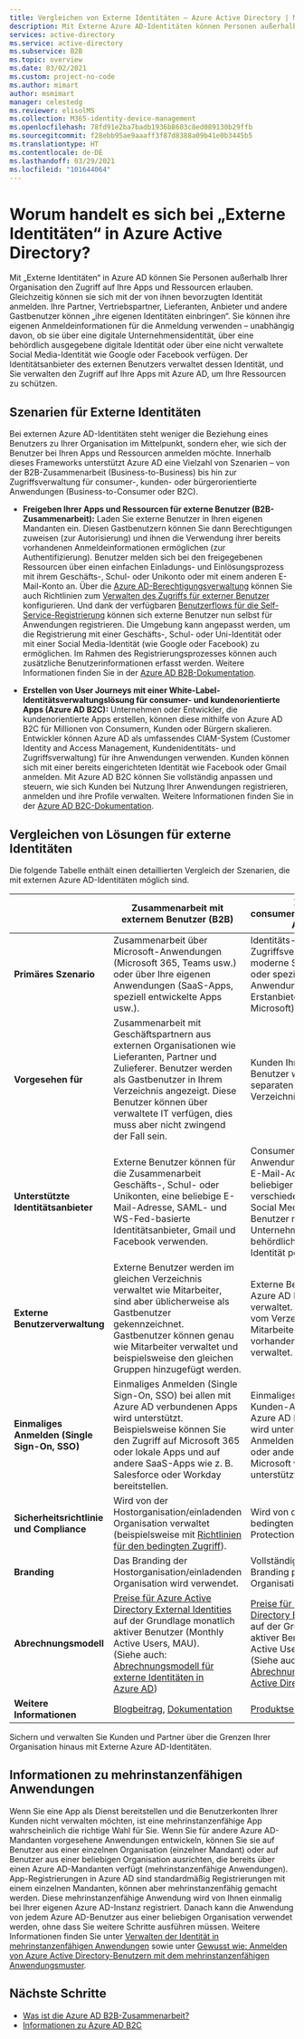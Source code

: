 ```yaml
---
title: Vergleichen von Externe Identitäten – Azure Active Directory | Microsoft-Dokumentation
description: Mit Externe Azure AD-Identitäten können Personen außerhalb Ihrer Organisation auf Ihre Apps und Ressourcen unter Verwendung ihrer eigenen Identität zugreifen. Vergleichen Sie Lösungen für Externe Identitäten, einschließlich Azure Active Directory B2B-Zusammenarbeit und Azure AD B2C.
services: active-directory
ms.service: active-directory
ms.subservice: B2B
ms.topic: overview
ms.date: 03/02/2021
ms.custom: project-no-code
ms.author: mimart
author: msmimart
manager: celestedg
ms.reviewer: elisolMS
ms.collection: M365-identity-device-management
ms.openlocfilehash: 78fd91e2ba7badb1936b8603c8ed089130b29ffb
ms.sourcegitcommit: f28ebb95ae9aaaff3f87d8388a09b41e0b3445b5
ms.translationtype: HT
ms.contentlocale: de-DE
ms.lasthandoff: 03/29/2021
ms.locfileid: "101644064"
---
```

# <a name="what-are-external-identities-in-azure-active-directory"></a>Worum handelt es sich bei „Externe Identitäten“ in Azure Active Directory?

Mit „Externe Identitäten“ in Azure AD können Sie Personen außerhalb Ihrer Organisation den Zugriff auf Ihre Apps und Ressourcen erlauben. Gleichzeitig können sie sich mit der von ihnen bevorzugten Identität anmelden. Ihre Partner, Vertriebspartner, Lieferanten, Anbieter und andere Gastbenutzer können „ihre eigenen Identitäten einbringen“. Sie können ihre eigenen Anmeldeinformationen für die Anmeldung verwenden – unabhängig davon, ob sie über eine digitale Unternehmensidentität, über eine behördlich ausgegebene digitale Identität oder über eine nicht verwaltete Social Media-Identität wie Google oder Facebook verfügen. Der Identitätsanbieter des externen Benutzers verwaltet dessen Identität, und Sie verwalten den Zugriff auf Ihre Apps mit Azure AD, um Ihre Ressourcen zu schützen.

## <a name="external-identities-scenarios"></a>Szenarien für Externe Identitäten

Bei externen Azure AD-Identitäten steht weniger die Beziehung eines Benutzers zu Ihrer Organisation im Mittelpunkt, sondern eher, wie sich der Benutzer bei Ihren Apps und Ressourcen anmelden möchte. Innerhalb dieses Frameworks unterstützt Azure AD eine Vielzahl von Szenarien – von der B2B-Zusammenarbeit (Business-to-Business) bis hin zur Zugriffsverwaltung für consumer-, kunden- oder bürgerorientierte Anwendungen (Business-to-Consumer oder B2C).

- **Freigeben Ihrer Apps und Ressourcen für externe Benutzer (B2B-Zusammenarbeit):** Laden Sie externe Benutzer in Ihren eigenen Mandanten ein. Diesen Gastbenutzern können Sie dann Berechtigungen zuweisen (zur Autorisierung) und ihnen die Verwendung ihrer bereits vorhandenen Anmeldeinformationen ermöglichen (zur Authentifizierung). Benutzer melden sich bei den freigegebenen Ressourcen über einen einfachen Einladungs- und Einlösungsprozess mit ihrem Geschäfts-, Schul- oder Unikonto oder mit einem anderen E-Mail-Konto an. Über die [Azure AD-Berechtigungsverwaltung](../governance/entitlement-management-overview.md) können Sie auch Richtlinien zum [Verwalten des Zugriffs für externer Benutzer](../governance/entitlement-management-external-users.md#how-access-works-for-external-users) konfigurieren. Und dank der verfügbaren [Benutzerflows für die Self-Service-Registrierung](self-service-sign-up-overview.md) können sich externe Benutzer nun selbst für Anwendungen registrieren. Die Umgebung kann angepasst werden, um die Registrierung mit einer Geschäfts-, Schul- oder Uni-Identität oder mit einer Social Media-Identität (wie Google oder Facebook) zu ermöglichen. Im Rahmen des Registrierungsprozesses können auch zusätzliche Benutzerinformationen erfasst werden. Weitere Informationen finden Sie in der [Azure AD B2B-Dokumentation](index.yml).

- **Erstellen von User Journeys mit einer White-Label-Identitätsverwaltungslösung für consumer- und kundenorientierte Apps (Azure AD B2C):** Unternehmen oder Entwickler, die kundenorientierte Apps erstellen, können diese mithilfe von Azure AD B2C für Millionen von Consumern, Kunden oder Bürgern skalieren. Entwickler können Azure AD als umfassendes CIAM-System (Customer Identity and Access Management, Kundenidentitäts- und Zugriffsverwaltung) für ihre Anwendungen verwenden. Kunden können sich mit einer bereits eingerichteten Identität wie Facebook oder Gmail anmelden. Mit Azure AD B2C können Sie vollständig anpassen und steuern, wie sich Kunden bei Nutzung Ihrer Anwendungen registrieren, anmelden und ihre Profile verwalten. Weitere Informationen finden Sie in der [Azure AD B2C-Dokumentation](../../active-directory-b2c/index.yml).

## <a name="compare-external-identities-solutions"></a>Vergleichen von Lösungen für externe Identitäten

Die folgende Tabelle enthält einen detaillierten Vergleich der Szenarien, die mit externen Azure AD-Identitäten möglich sind.

|   | Zusammenarbeit mit externem Benutzer (B2B) | Zugriff auf consumer-/kundenorientierte Apps (B2C)  |
| ---- | --- | --- |
| **Primäres Szenario** | Zusammenarbeit über Microsoft-Anwendungen (Microsoft 365, Teams usw.) oder über Ihre eigenen Anwendungen (SaaS-Apps, speziell entwickelte Apps usw.).  | Identitäts- und Zugriffsverwaltung für moderne SaaS-Anwendungen oder speziell entwickelte Anwendungen (keine Erstanbieter-Apps von Microsoft).   |
| **Vorgesehen für**    | Zusammenarbeit mit Geschäftspartnern aus externen Organisationen wie Lieferanten, Partner und Zulieferer. Benutzer werden als Gastbenutzer in Ihrem Verzeichnis angezeigt. Diese Benutzer können über verwaltete IT verfügen, dies muss aber nicht zwingend der Fall sein.  | Kunden Ihres Produkts. Diese Benutzer werden in einem separaten Azure AD-Verzeichnis verwaltet.  |
| **Unterstützte Identitätsanbieter** | Externe Benutzer können für die Zusammenarbeit Geschäfts-, Schul- oder Unikonten, eine beliebige E-Mail-Adresse, SAML- und WS-Fed-basierte Identitätsanbieter, Gmail und Facebook verwenden.  | Consumerbenutzer mit lokalen Anwendungskonten (beliebige E-Mail-Adresse oder beliebiger Benutzername), verschiedene unterstützte Social Media-Identitäten sowie Benutzer mit Unternehmensidentität und behördlich ausgegebener Identität per Direktverbund.       |
| **Externe Benutzerverwaltung**   | Externe Benutzer werden im gleichen Verzeichnis verwaltet wie Mitarbeiter, sind aber üblicherweise als Gastbenutzer gekennzeichnet. Gastbenutzer können genau wie Mitarbeiter verwaltet und beispielsweise den gleichen Gruppen hinzugefügt werden.    | Externe Benutzer werden im Azure AD B2C-Verzeichnis verwaltet. Sie werden getrennt vom Verzeichnis für Mitarbeiter und Partner (sofern vorhanden) der Organisation verwaltet.  |
| **Einmaliges Anmelden (Single Sign-On, SSO)**      | Einmaliges Anmelden (Single Sign-On, SSO) bei allen mit Azure AD verbundenen Apps wird unterstützt. Beispielsweise können Sie den Zugriff auf Microsoft 365 oder lokale Apps und auf andere SaaS-Apps wie z. B. Salesforce oder Workday bereitstellen.    | Einmaliges Anmelden bei Kunden-Apps innerhalb der Azure AD B2C-Mandanten wird unterstützt. Einmaliges Anmelden bei Microsoft 365 oder anderen SaaS-Apps von Microsoft wird nicht unterstützt.    |
| **Sicherheitsrichtlinie und Compliance**        | Wird von der Hostorganisation/einladenden Organisation verwaltet (beispielsweise mit [Richtlinien für den bedingten Zugriff](conditional-access.md)). | Wird von der Organisation über bedingten Zugriff und Identity Protection verwaltet.        |
| **Branding**  | Das Branding der Hostorganisation/einladenden Organisation wird verwendet.    | Vollständig anpassbares Branding pro Anwendung oder Organisation.   |
| **Abrechnungsmodell** | [Preise für Azure Active Directory External Identities](https://azure.microsoft.com/en-us/pricing/details/active-directory/external-identities/) auf der Grundlage monatlich aktiver Benutzer (Monthly Active Users, MAU). <br>(Siehe auch: [Abrechnungsmodell für externe Identitäten in Azure AD](external-identities-pricing.md)) | [Preise für Azure Active Directory External Identities](https://azure.microsoft.com/en-us/pricing/details/active-directory/external-identities/) auf der Grundlage monatlich aktiver Benutzer (Monthly Active Users, MAU). <br>(Siehe auch: [Abrechnungsmodell für Azure Active Directory B2C](../../active-directory-b2c/billing.md)) |
| **Weitere Informationen** | [Blogbeitrag](https://blogs.technet.microsoft.com/enterprisemobility/2017/02/01/azure-ad-b2b-new-updates-make-cross-business-collab-easy/), [Dokumentation](what-is-b2b.md)                   | [Produktseite](https://azure.microsoft.com/services/active-directory-b2c/), [Dokumentation](../../active-directory-b2c/index.yml)       |

Sichern und verwalten Sie Kunden und Partner über die Grenzen Ihrer Organisation hinaus mit Externe Azure AD-Identitäten.

## <a name="about-multitenant-applications"></a>Informationen zu mehrinstanzenfähigen Anwendungen

Wenn Sie eine App als Dienst bereitstellen und die Benutzerkonten Ihrer Kunden nicht verwalten möchten, ist eine mehrinstanzenfähige App wahrscheinlich die richtige Wahl für Sie. Wenn Sie für andere Azure AD-Mandanten vorgesehene Anwendungen entwickeln, können Sie sie auf Benutzer aus einer einzelnen Organisation (einzelner Mandant) oder auf Benutzer aus einer beliebigen Organisation ausrichten, die bereits über einen Azure AD-Mandanten verfügt (mehrinstanzenfähige Anwendungen). App-Registrierungen in Azure AD sind standardmäßig Registrierungen mit einem einzelnen Mandanten, können aber mehrinstanzenfähig gemacht werden. Diese mehrinstanzenfähige Anwendung wird von Ihnen einmalig bei Ihrer eigenen Azure AD-Instanz registriert. Danach kann die Anwendung von jedem Azure AD-Benutzer aus einer beliebigen Organisation verwendet werden, ohne dass Sie weitere Schritte ausführen müssen. Weitere Informationen finden Sie unter [Verwalten der Identität in mehrinstanzenfähigen Anwendungen](/azure/architecture/multitenant-identity/) sowie unter [Gewusst wie: Anmelden von Azure Active Directory-Benutzern mit dem mehrinstanzenfähigen Anwendungsmuster](../develop/howto-convert-app-to-be-multi-tenant.md).

## <a name="next-steps"></a>Nächste Schritte

- [Was ist die Azure AD B2B-Zusammenarbeit?](what-is-b2b.md)
- [Informationen zu Azure AD B2C](../../active-directory-b2c/overview.md)
